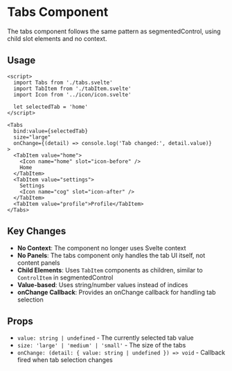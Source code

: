 # Tabs Component

The tabs component follows the same pattern as segmentedControl, using child slot elements and no context.

## Usage

```svelte
<script>
  import Tabs from './tabs.svelte'
  import TabItem from './tabItem.svelte'
  import Icon from '../icon/icon.svelte'

  let selectedTab = 'home'
</script>

<Tabs
  bind:value={selectedTab}
  size="large"
  onChange={(detail) => console.log('Tab changed:', detail.value)}
>
  <TabItem value="home">
    <Icon name="home" slot="icon-before" />
    Home
  </TabItem>
  <TabItem value="settings">
    Settings
    <Icon name="cog" slot="icon-after" />
  </TabItem>
  <TabItem value="profile">Profile</TabItem>
</Tabs>
```

## Key Changes

- **No Context**: The component no longer uses Svelte context
- **No Panels**: The tabs component only handles the tab UI itself, not content panels
- **Child Elements**: Uses `TabItem` components as children, similar to `ControlItem` in segmentedControl
- **Value-based**: Uses string/number values instead of indices
- **onChange Callback**: Provides an onChange callback for handling tab selection

## Props

- `value: string | undefined` - The currently selected tab value
- `size: 'large' | 'medium' | 'small'` - The size of the tabs
- `onChange: (detail: { value: string | undefined }) => void` - Callback fired when tab selection changes
